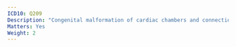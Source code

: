 ```yaml
---
ICD10: Q209
Description: "Congenital malformation of cardiac chambers and connections, unspecified"
Matters: Yes
Weight: 2
---
```


